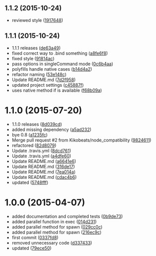 <a name="1.1.2"></a>
## 1.1.2 (2015-10-24)


* reviewed style ([1917648](https://github.com/kikobeats/oh-my-terminal/commit/1917648))



<a name="1.1.1"></a>
## 1.1.1 (2015-10-24)


* 1.1.1 releases ([de63a49](https://github.com/kikobeats/oh-my-terminal/commit/de63a49))
* fixed correct way to .bind something ([a8fe6f8](https://github.com/kikobeats/oh-my-terminal/commit/a8fe6f8))
* fixed style ([91814ac](https://github.com/kikobeats/oh-my-terminal/commit/91814ac))
* pass options in singleCommand mode ([0c6b4aa](https://github.com/kikobeats/oh-my-terminal/commit/0c6b4aa))
* polyfills handle native cases ([b14d4a2](https://github.com/kikobeats/oh-my-terminal/commit/b14d4a2))
* refactor naming ([53e148c](https://github.com/kikobeats/oh-my-terminal/commit/53e148c))
* Update README.md ([7d2f958](https://github.com/kikobeats/oh-my-terminal/commit/7d2f958))
* updated project settings ([c45887f](https://github.com/kikobeats/oh-my-terminal/commit/c45887f))
* uses native method if is available ([f68b09a](https://github.com/kikobeats/oh-my-terminal/commit/f68b09a))



<a name="1.1.0"></a>
# 1.1.0 (2015-07-20)


* 1.1.0 releases ([8d039cd](https://github.com/kikobeats/oh-my-terminal/commit/8d039cd))
* added missing dependency ([a5ad232](https://github.com/kikobeats/oh-my-terminal/commit/a5ad232))
* bye 0.8 ([a1235fc](https://github.com/kikobeats/oh-my-terminal/commit/a1235fc))
* Merge pull request #2 from Kikobeats/node_compatibility ([9824611](https://github.com/kikobeats/oh-my-terminal/commit/9824611))
* refactored ([82d8079](https://github.com/kikobeats/oh-my-terminal/commit/82d8079))
* Update .travis.yml ([8dcd761](https://github.com/kikobeats/oh-my-terminal/commit/8dcd761))
* Update .travis.yml ([a4dfe60](https://github.com/kikobeats/oh-my-terminal/commit/a4dfe60))
* Update README.md ([a6641e6](https://github.com/kikobeats/oh-my-terminal/commit/a6641e6))
* Update README.md ([316de17](https://github.com/kikobeats/oh-my-terminal/commit/316de17))
* Update README.md ([7ea014a](https://github.com/kikobeats/oh-my-terminal/commit/7ea014a))
* Update README.md ([cdac4b6](https://github.com/kikobeats/oh-my-terminal/commit/cdac4b6))
* updated ([5748fff](https://github.com/kikobeats/oh-my-terminal/commit/5748fff))



<a name="1.0.0"></a>
# 1.0.0 (2015-04-07)


* added documentation and completed tests ([0b9de73](https://github.com/kikobeats/oh-my-terminal/commit/0b9de73))
* added parallel function in exec ([014d231](https://github.com/kikobeats/oh-my-terminal/commit/014d231))
* added parallel method for spawn ([029cc0c](https://github.com/kikobeats/oh-my-terminal/commit/029cc0c))
* added parallel method for spawn ([216ec9c](https://github.com/kikobeats/oh-my-terminal/commit/216ec9c))
* first commit ([0337fd8](https://github.com/kikobeats/oh-my-terminal/commit/0337fd8))
* removed unnecessary code ([d337433](https://github.com/kikobeats/oh-my-terminal/commit/d337433))
* updated ([79ece50](https://github.com/kikobeats/oh-my-terminal/commit/79ece50))



